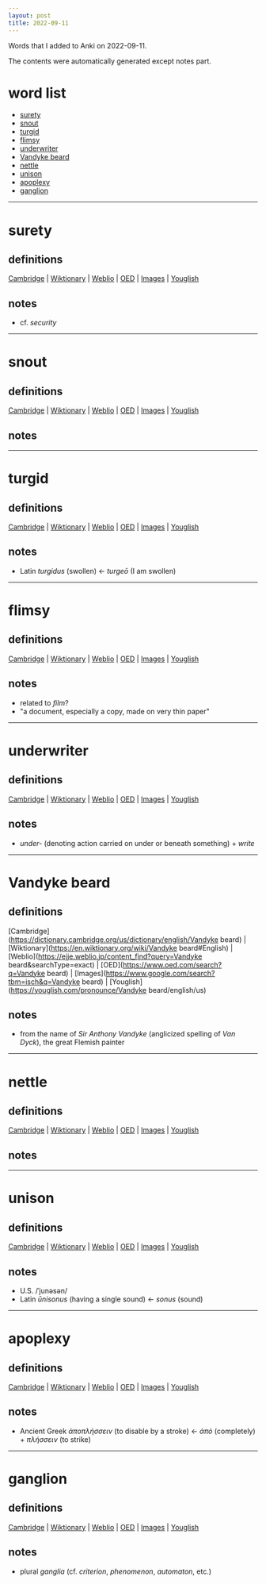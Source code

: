 ```yaml
---
layout: post
title: 2022-09-11
---
```


Words that I added to Anki on 2022-09-11.

The contents were automatically generated except notes part.
# word list
- [surety](#surety)
- [snout](#snout)
- [turgid](#turgid)
- [flimsy](#flimsy)
- [underwriter](#underwriter)
- [Vandyke beard](#vandyke-beard)
- [nettle](#nettle)
- [unison](#unison)
- [apoplexy](#apoplexy)
- [ganglion](#ganglion)

---

# surety
## definitions
[Cambridge](https://dictionary.cambridge.org/us/dictionary/english/surety)
|
[Wiktionary](https://en.wiktionary.org/wiki/surety#English)
|
[Weblio](https://ejje.weblio.jp/content_find?query=surety&searchType=exact)
|
[OED](https://www.oed.com/search?q=surety)
|
[Images](https://www.google.com/search?tbm=isch&q=surety)
|
[Youglish](https://youglish.com/pronounce/surety/english/us)

## notes
- cf. *security*

---

# snout
## definitions
[Cambridge](https://dictionary.cambridge.org/us/dictionary/english/snout)
|
[Wiktionary](https://en.wiktionary.org/wiki/snout#English)
|
[Weblio](https://ejje.weblio.jp/content_find?query=snout&searchType=exact)
|
[OED](https://www.oed.com/search?q=snout)
|
[Images](https://www.google.com/search?tbm=isch&q=snout)
|
[Youglish](https://youglish.com/pronounce/snout/english/us)

## notes

---

# turgid
## definitions
[Cambridge](https://dictionary.cambridge.org/us/dictionary/english/turgid)
|
[Wiktionary](https://en.wiktionary.org/wiki/turgid#English)
|
[Weblio](https://ejje.weblio.jp/content_find?query=turgid&searchType=exact)
|
[OED](https://www.oed.com/search?q=turgid)
|
[Images](https://www.google.com/search?tbm=isch&q=turgid)
|
[Youglish](https://youglish.com/pronounce/turgid/english/us)

## notes
- Latin *turgidus* (swollen) &lt;- *turgeō* (I am swollen)

---

# flimsy
## definitions
[Cambridge](https://dictionary.cambridge.org/us/dictionary/english/flimsy)
|
[Wiktionary](https://en.wiktionary.org/wiki/flimsy#English)
|
[Weblio](https://ejje.weblio.jp/content_find?query=flimsy&searchType=exact)
|
[OED](https://www.oed.com/search?q=flimsy)
|
[Images](https://www.google.com/search?tbm=isch&q=flimsy)
|
[Youglish](https://youglish.com/pronounce/flimsy/english/us)

## notes
- related to *film*?
- "a document, especially a copy, made on very thin paper"

---

# underwriter
## definitions
[Cambridge](https://dictionary.cambridge.org/us/dictionary/english/underwriter)
|
[Wiktionary](https://en.wiktionary.org/wiki/underwriter#English)
|
[Weblio](https://ejje.weblio.jp/content_find?query=underwriter&searchType=exact)
|
[OED](https://www.oed.com/search?q=underwriter)
|
[Images](https://www.google.com/search?tbm=isch&q=underwriter)
|
[Youglish](https://youglish.com/pronounce/underwriter/english/us)

## notes
- *under-* (denoting action carried on under or beneath something) + *write*

---

# Vandyke beard
## definitions
[Cambridge](https://dictionary.cambridge.org/us/dictionary/english/Vandyke beard)
|
[Wiktionary](https://en.wiktionary.org/wiki/Vandyke beard#English)
|
[Weblio](https://ejje.weblio.jp/content_find?query=Vandyke beard&searchType=exact)
|
[OED](https://www.oed.com/search?q=Vandyke beard)
|
[Images](https://www.google.com/search?tbm=isch&q=Vandyke beard)
|
[Youglish](https://youglish.com/pronounce/Vandyke beard/english/us)

## notes
- from the name of *Sir Anthony Vandyke* (anglicized spelling of *Van Dyck*), the great Flemish painter

---

# nettle
## definitions
[Cambridge](https://dictionary.cambridge.org/us/dictionary/english/nettle)
|
[Wiktionary](https://en.wiktionary.org/wiki/nettle#English)
|
[Weblio](https://ejje.weblio.jp/content_find?query=nettle&searchType=exact)
|
[OED](https://www.oed.com/search?q=nettle)
|
[Images](https://www.google.com/search?tbm=isch&q=nettle)
|
[Youglish](https://youglish.com/pronounce/nettle/english/us)

## notes

---

# unison
## definitions
[Cambridge](https://dictionary.cambridge.org/us/dictionary/english/unison)
|
[Wiktionary](https://en.wiktionary.org/wiki/unison#English)
|
[Weblio](https://ejje.weblio.jp/content_find?query=unison&searchType=exact)
|
[OED](https://www.oed.com/search?q=unison)
|
[Images](https://www.google.com/search?tbm=isch&q=unison)
|
[Youglish](https://youglish.com/pronounce/unison/english/us)

## notes
- U.S. /ˈjunəsən/
- Latin *ūnisonus* (having a single sound) &lt;- *sonus* (sound)

---

# apoplexy
## definitions
[Cambridge](https://dictionary.cambridge.org/us/dictionary/english/apoplexy)
|
[Wiktionary](https://en.wiktionary.org/wiki/apoplexy#English)
|
[Weblio](https://ejje.weblio.jp/content_find?query=apoplexy&searchType=exact)
|
[OED](https://www.oed.com/search?q=apoplexy)
|
[Images](https://www.google.com/search?tbm=isch&q=apoplexy)
|
[Youglish](https://youglish.com/pronounce/apoplexy/english/us)

## notes
- Ancient Greek *ἀποπλήσσειν* (to disable by a stroke) &lt;- *ἀπό* (completely) + *πλήσσειν* (to strike)

---

# ganglion
## definitions
[Cambridge](https://dictionary.cambridge.org/us/dictionary/english/ganglion)
|
[Wiktionary](https://en.wiktionary.org/wiki/ganglion#English)
|
[Weblio](https://ejje.weblio.jp/content_find?query=ganglion&searchType=exact)
|
[OED](https://www.oed.com/search?q=ganglion)
|
[Images](https://www.google.com/search?tbm=isch&q=ganglion)
|
[Youglish](https://youglish.com/pronounce/ganglion/english/us)

## notes
- plural *ganglia* (cf. *criterion*, *phenomenon*, *automaton*, etc.)

